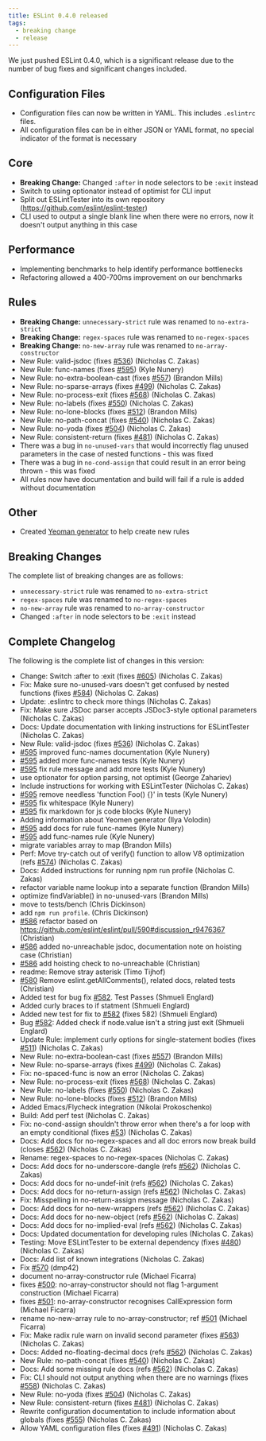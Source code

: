 ```yaml
---
title: ESLint 0.4.0 released
tags:
  - breaking change
  - release
---
```


We just pushed ESLint 0.4.0, which is a significant release due to the number of bug fixes and significant changes included.

## Configuration Files

* Configuration files can now be written in YAML. This includes `.eslintrc` files.
* All configuration files can be in either JSON or YAML format, no special indicator of the format is necessary

## Core

* **Breaking Change:** Changed `:after` in node selectors to be `:exit` instead
* Switch to using optionator instead of optimist for CLI input
* Split out ESLintTester into its own repository (https://github.com/eslint/eslint-tester)
* CLI used to output a single blank line when there were no errors, now it doesn't output anything in this case

## Performance

* Implementing benchmarks to help identify performance bottlenecks
* Refactoring allowed a 400-700ms improvement on our benchmarks

## Rules

* **Breaking Change:** `unnecessary-strict` rule was renamed to `no-extra-strict`
* **Breaking Change:** `regex-spaces` rule was renamed to `no-regex-spaces`
* **Breaking Change:** `no-new-array` rule was renamed to `no-array-constructor`
* New Rule: valid-jsdoc (fixes [#536](https://github.com/eslint/eslint/issues/536)) (Nicholas C. Zakas)
* New Rule: func-names (fixes [#595](https://github.com/eslint/eslint/issues/595)) (Kyle Nunery)
* New Rule: no-extra-boolean-cast (fixes [#557](https://github.com/eslint/eslint/issues/557)) (Brandon Mills)
* New Rule: no-sparse-arrays (fixes [#499](https://github.com/eslint/eslint/issues/499)) (Nicholas C. Zakas)
* New Rule: no-process-exit (fixes [#568](https://github.com/eslint/eslint/issues/568)) (Nicholas C. Zakas)
* New Rule: no-labels (fixes [#550](https://github.com/eslint/eslint/issues/550)) (Nicholas C. Zakas)
* New Rule: no-lone-blocks (fixes [#512](https://github.com/eslint/eslint/issues/512)) (Brandon Mills)
* New Rule: no-path-concat (fixes [#540](https://github.com/eslint/eslint/issues/540)) (Nicholas C. Zakas)
* New Rule: no-yoda (fixes [#504](https://github.com/eslint/eslint/issues/504)) (Nicholas C. Zakas)
* New Rule: consistent-return (fixes [#481](https://github.com/eslint/eslint/issues/481)) (Nicholas C. Zakas)
* There was a bug in `no-unused-vars` that would incorrectly flag unused parameters in the case of nested functions - this was fixed
* There was a bug in `no-cond-assign` that could result in an error being thrown - this was fixed
* All rules now have documentation and build will fail if a rule is added without documentation

## Other

* Created [Yeoman generator](https://github.com/eslint/generator-eslint) to help create new rules

## Breaking Changes

The complete list of breaking changes are as follows:

* `unnecessary-strict` rule was renamed to `no-extra-strict`
* `regex-spaces` rule was renamed to `no-regex-spaces`
* `no-new-array` rule was renamed to `no-array-constructor`
* Changed `:after` in node selectors to be `:exit` instead

## Complete Changelog

The following is the complete list of changes in this version:

* Change: Switch :after to :exit (fixes [#605](https://github.com/eslint/eslint/issues/605)) (Nicholas C. Zakas)
* Fix: Make sure no-unused-vars doesn't get confused by nested functions (fixes [#584](https://github.com/eslint/eslint/issues/584)) (Nicholas C. Zakas)
* Update: .eslintrc to check more things (Nicholas C. Zakas)
* Fix: Make sure JSDoc parser accepts JSDoc3-style optional parameters (Nicholas C. Zakas)
* Docs: Update documentation with linking instructions for ESLintTester (Nicholas C. Zakas)
* New Rule: valid-jsdoc (fixes [#536](https://github.com/eslint/eslint/issues/536)) (Nicholas C. Zakas)
* [#595](https://github.com/eslint/eslint/issues/595) improved func-names documentation (Kyle Nunery)
* [#595](https://github.com/eslint/eslint/issues/595) added more func-names tests (Kyle Nunery)
* [#595](https://github.com/eslint/eslint/issues/595) fix rule message and add more tests (Kyle Nunery)
* use optionator for option parsing, not optimist (George Zahariev)
* Include instructions for working with ESLintTester (Nicholas C. Zakas)
* [#595](https://github.com/eslint/eslint/issues/595) remove needless 'function Foo() {}' in tests (Kyle Nunery)
* [#595](https://github.com/eslint/eslint/issues/595) fix whitespace (Kyle Nunery)
* [#595](https://github.com/eslint/eslint/issues/595) fix markdown for js code blocks (Kyle Nunery)
* Adding information about Yeomen generator (Ilya Volodin)
* [#595](https://github.com/eslint/eslint/issues/595) add docs for rule func-names (Kyle Nunery)
* [#595](https://github.com/eslint/eslint/issues/595) add func-names rule (Kyle Nunery)
* migrate variables array to map (Brandon Mills)
* Perf: Move try-catch out of verify() function to allow V8 optimization (refs [#574](https://github.com/eslint/eslint/issues/574)) (Nicholas C. Zakas)
* Docs: Added instructions for running npm run profile (Nicholas C. Zakas)
* refactor variable name lookup into a separate function (Brandon Mills)
* optimize findVariable() in no-unused-vars (Brandon Mills)
* move to tests/bench (Chris Dickinson)
* add `npm run profile`. (Chris Dickinson)
* [#586](https://github.com/eslint/eslint/issues/586) refactor based on https://github.com/eslint/eslint/pull/590#discussion_r9476367 (Christian)
* [#586](https://github.com/eslint/eslint/issues/586) added no-unreachable jsdoc, documentation note on hoisting case (Christian)
* [#586](https://github.com/eslint/eslint/issues/586) add hoisting check to no-unreachable (Christian)
* readme: Remove stray asterisk (Timo Tijhof)
* [#580](https://github.com/eslint/eslint/issues/580) Remove eslint.getAllComments(), related docs, related tests (Christian)
* Added test for bug fix [#582](https://github.com/eslint/eslint/issues/582). Test Passes (Shmueli Englard)
* Added curly braces to if statment (Shmueli Englard)
* Added new test for fix to [#582](https://github.com/eslint/eslint/issues/582) (fixes 582) (Shmueli Englard)
* Bug [#582](https://github.com/eslint/eslint/issues/582): Added check if node.value isn't a string just exit (Shmueli Englard)
* Update Rule: implement curly options for single-statement bodies (fixes [#511](https://github.com/eslint/eslint/issues/511)) (Nicholas C. Zakas)
* New Rule: no-extra-boolean-cast (fixes [#557](https://github.com/eslint/eslint/issues/557)) (Brandon Mills)
* New Rule: no-sparse-arrays (fixes [#499](https://github.com/eslint/eslint/issues/499)) (Nicholas C. Zakas)
* Fix: no-spaced-func is now an error (Nicholas C. Zakas)
* New Rule: no-process-exit (fixes [#568](https://github.com/eslint/eslint/issues/568)) (Nicholas C. Zakas)
* New Rule: no-labels (fixes [#550](https://github.com/eslint/eslint/issues/550)) (Nicholas C. Zakas)
* New Rule: no-lone-blocks (fixes [#512](https://github.com/eslint/eslint/issues/512)) (Brandon Mills)
* Added Emacs/Flycheck integration (Nikolai Prokoschenko)
* Build: Add perf test (Nicholas C. Zakas)
* Fix: no-cond-assign shouldn't throw error when there's a for loop with an empty conditional (fixes [#53](https://github.com/eslint/eslint/issues/53)) (Nicholas C. Zakas)
* Docs: Add docs for no-regex-spaces and all doc errors now break build (closes [#562](https://github.com/eslint/eslint/issues/562)) (Nicholas C. Zakas)
* Rename: regex-spaces to no-regex-spaces (Nicholas C. Zakas)
* Docs: Add docs for no-underscore-dangle (refs [#562](https://github.com/eslint/eslint/issues/562)) (Nicholas C. Zakas)
* Docs: Add docs for no-undef-init (refs [#562](https://github.com/eslint/eslint/issues/562)) (Nicholas C. Zakas)
* Docs: Add docs for no-return-assign (refs [#562](https://github.com/eslint/eslint/issues/562)) (Nicholas C. Zakas)
* Fix: Misspelling in no-return-assign message (Nicholas C. Zakas)
* Docs: Add docs for no-new-wrappers (refs [#562](https://github.com/eslint/eslint/issues/562)) (Nicholas C. Zakas)
* Docs: Add docs for no-new-object (refs [#562](https://github.com/eslint/eslint/issues/562)) (Nicholas C. Zakas)
* Docs: Add docs for no-implied-eval (refs [#562](https://github.com/eslint/eslint/issues/562)) (Nicholas C. Zakas)
* Docs: Updated documentation for developing rules (Nicholas C. Zakas)
* Testing: Move ESLintTester to be external dependency (fixes [#480](https://github.com/eslint/eslint/issues/480)) (Nicholas C. Zakas)
* Docs: Add list of known integrations (Nicholas C. Zakas)
* Fix [#570](https://github.com/eslint/eslint/issues/570) (dmp42)
* document no-array-constructor rule (Michael Ficarra)
* fixes [#500](https://github.com/eslint/eslint/issues/500): no-array-constructor should not flag 1-argument construction (Michael Ficarra)
* fixes [#501](https://github.com/eslint/eslint/issues/501): no-array-constructor recognises CallExpression form (Michael Ficarra)
* rename no-new-array rule to no-array-constructor; ref [#501](https://github.com/eslint/eslint/issues/501) (Michael Ficarra)
* Fix: Make radix rule warn on invalid second parameter (fixes [#563](https://github.com/eslint/eslint/issues/563)) (Nicholas C. Zakas)
* Docs: Added no-floating-decimal docs (refs [#562](https://github.com/eslint/eslint/issues/562)) (Nicholas C. Zakas)
* New Rule: no-path-concat (fixes [#540](https://github.com/eslint/eslint/issues/540)) (Nicholas C. Zakas)
* Docs: Add some missing rule docs (refs [#562](https://github.com/eslint/eslint/issues/562)) (Nicholas C. Zakas)
* Fix: CLI should not output anything when there are no warnings (fixes [#558](https://github.com/eslint/eslint/issues/558)) (Nicholas C. Zakas)
* New Rule: no-yoda (fixes [#504](https://github.com/eslint/eslint/issues/504)) (Nicholas C. Zakas)
* New Rule: consistent-return (fixes [#481](https://github.com/eslint/eslint/issues/481)) (Nicholas C. Zakas)
* Rewrite configuration documentation to include information about globals (fixes [#555](https://github.com/eslint/eslint/issues/555)) (Nicholas C. Zakas)
* Allow YAML configuration files (fixes [#491](https://github.com/eslint/eslint/issues/491)) (Nicholas C. Zakas)
